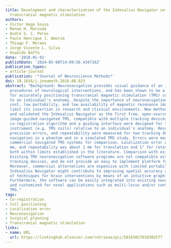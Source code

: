 ```yaml
---
title: Development and characterization of the InVesalius Navigator software for navigated
  transcranial magnetic stimulation
authors:
- Victor Hugo Souza
- Renan H. Matsuda
- André S. C. Peres
- Paulo Henrique J. Amorim
- Thiago F. Moraes
- Jorge Vicente L. Silva
- Oswaldo Baffa
date: '2018-01-01'
publishDate: '2024-05-08T14:09:56.434716Z'
publication_types:
- article-journal
publication: '*Journal of Neuroscience Methods*'
doi: 10.1016/j.jneumeth.2018.08.023
abstract: "Background: Neuronavigation provides visual guidance of an instrument during
  procedures of neurological interventions, and has been shown to be a valuable tool
  for accurately positioning transcranial magnetic stimulation (TMS) coils relative
  to an individual's anatomy. Despite the importance of neuronavigation, its high
  cost, low portability, and low availability of magnetic resonance imaging facilities
  limit its insertion in research and clinical environments. New method: We have developed
  and validated the InVesalius Navigator as the first free, open-source software for
  image-guided navigated TMS, compatible with multiple tracking devices. A point-based,
  co-registration algorithm and a guiding interface were designed for tracking any
  instrument (e.g. TMS coils) relative to an individual's anatomy. Results: Localization,
  precision errors, and repeatability were measured for two tracking devices during
  navigation in a phantom and in a simulated TMS study. Errors were measured in two
  commercial navigated TMS systems for comparison. Localization error was about 1.5
  mm, and repeatability was about 1 mm for translation and 1° for rotation angles,
  both within limits established in the literature. Comparison with existing methods:
  Existing TMS neuronavigation software programs are not compatible with multiple
  tracking devices, and do not provide an easy to implement platform for custom tools.
  Moreover, commercial alternatives are expensive with limited portability. Conclusions:
  InVesalius Navigator might contribute to improving spatial accuracy and the reliability
  of techniques for brain interventions by means of an intuitive graphical interface.
  Furthermore, the software can be easily integrated into existing neuroimaging tools,
  and customized for novel applications such as multi-locus and/or controllable-pulse
  TMS."
tags:
- Co-registration
- Coil positioning
- Localization error
- Neuronavigation
- Surgical planning
- Transcranial magnetic stimulation
links:
- name: URL
  url: https://linkinghub.elsevier.com/retrieve/pii/S0165027018302577
---
```

